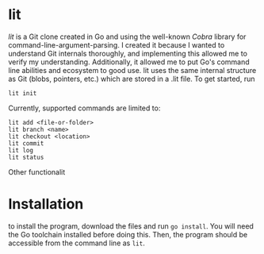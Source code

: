 # lit

*lit* is a Git clone created in Go and using the well-known *Cobra* library for command-line-argument-parsing. I created it because I wanted to understand Git internals thoroughly, and implementing this allowed me to verify my understanding. Additionally, it allowed me to put Go's command line abilities and ecosystem to good use.
lit uses the same internal structure as Git (blobs, pointers, etc.) which are stored in a .lit file. To get started, run
```
lit init
```
Currently, supported commands are limited to:
```
lit add <file-or-folder>
lit branch <name>
lit checkout <location>
lit commit
lit log
lit status
```
Other functionalit

# Installation

to install the program, download the files and run `go install`. You will need the Go toolchain installed before doing this. Then, the program should be accessible from the command line as `lit`.

